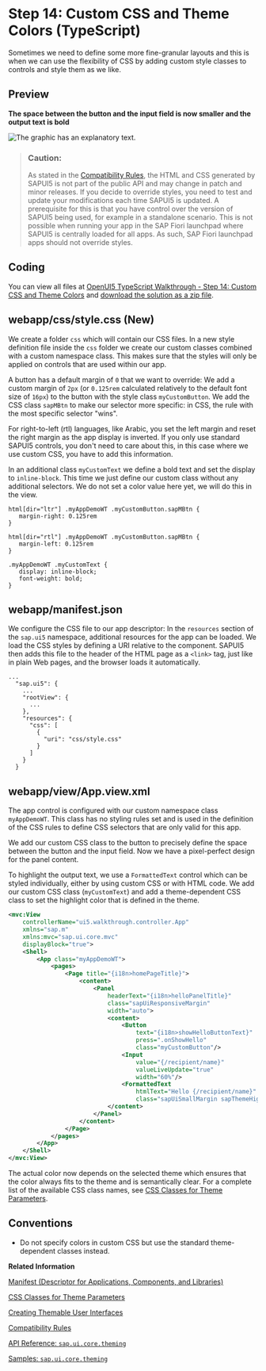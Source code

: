 <!-- loio4cc841e27fd44549b9d108ed7c333195 -->

# Step 14: Custom CSS and Theme Colors \(TypeScript\)

Sometimes we need to define some more fine-granular layouts and this is when we can use the flexibility of CSS by adding custom style classes to controls and style them as we like.



## Preview

  
  
**The space between the button and the input field is now smaller and the output text is bold**

![The graphic has an explanatory text.](images/UI5_Walkthrough_Step_14_d9a40e5.png "The space between the button and the input field is now smaller and the
					output text is bold")

> ### Caution:  
> As stated in the [Compatibility Rules](../02_Read-Me-First/compatibility-rules-91f0873.md), the HTML and CSS generated by SAPUI5 is not part of the public API and may change in patch and minor releases. If you decide to override styles, you need to test and update your modifications each time SAPUI5 is updated. A prerequisite for this is that you have control over the version of SAPUI5 being used, for example in a standalone scenario. This is not possible when running your app in the SAP Fiori launchpad where SAPUI5 is centrally loaded for all apps. As such, SAP Fiori launchpad apps should not override styles.



<a name="loio4cc841e27fd44549b9d108ed7c333195__section_a55_pr2_syb"/>

## Coding

You can view all files at [OpenUI5 TypeScript Walkthrough - Step 14: Custom CSS and Theme Colors](https://github.com/sap-samples/ui5-typescript-walkthrough/tree/main/steps/14) and [download the solution as a zip file](https://sap-samples.github.io/ui5-typescript-walkthrough/ui5-typescript-walkthrough-step-14.zip).



<a name="loio4cc841e27fd44549b9d108ed7c333195__section_b55_pr2_syb"/>

## webapp/css/style.css \(New\)

We create a folder `css` which will contain our CSS files. In a new style definition file inside the `css` folder we create our custom classes combined with a custom namespace class. This makes sure that the styles will only be applied on controls that are used within our app.

A button has a default margin of `0` that we want to override: We add a custom margin of `2px` \(or `0.125rem` calculated relatively to the default font size of `16px`\) to the button with the style class `myCustomButton`. We add the CSS class `sapMBtn` to make our selector more specific: in CSS, the rule with the most specific selector "wins".

For right-to-left \(rtl\) languages, like Arabic, you set the left margin and reset the right margin as the app display is inverted. If you only use standard SAPUI5 controls, you don't need to care about this, in this case where we use custom CSS, you have to add this information.

In an additional class `myCustomText` we define a bold text and set the display to `inline-block`. This time we just define our custom class without any additional selectors. We do not set a color value here yet, we will do this in the view.

```
html[dir="ltr"] .myAppDemoWT .myCustomButton.sapMBtn {
   margin-right: 0.125rem
}

html[dir="rtl"] .myAppDemoWT .myCustomButton.sapMBtn {
   margin-left: 0.125rem
}

.myAppDemoWT .myCustomText {
   display: inline-block;
   font-weight: bold;
}

```



## webapp/manifest.json

We configure the CSS file to our app descriptor: In the `resources` section of the `sap.ui5` namespace, additional resources for the app can be loaded. We load the CSS styles by defining a URI relative to the component. SAPUI5 then adds this file to the header of the HTML page as a `<link>` tag, just like in plain Web pages, and the browser loads it automatically.

```
...
  "sap.ui5": {
	...	
	"rootView": {
	  ...
	},
	"resources": {
	  "css": [
		{
		  "uri": "css/style.css"
		}
	  ]
	}
  }
```



## webapp/view/App.view.xml

The app control is configured with our custom namespace class `myAppDemoWT`. This class has no styling rules set and is used in the definition of the CSS rules to define CSS selectors that are only valid for this app.

We add our custom CSS class to the button to precisely define the space between the button and the input field. Now we have a pixel-perfect design for the panel content.

To highlight the output text, we use a `FormattedText` control which can be styled individually, either by using custom CSS or with HTML code. We add our custom CSS class \(`myCustomText`\) and add a theme-dependent CSS class to set the highlight color that is defined in the theme.

```xml
<mvc:View
	controllerName="ui5.walkthrough.controller.App"
	xmlns="sap.m"
	xmlns:mvc="sap.ui.core.mvc"
	displayBlock="true">
	<Shell>
		<App class="myAppDemoWT">
			<pages>
				<Page title="{i18n>homePageTitle}">
					<content>
						<Panel
							headerText="{i18n>helloPanelTitle}"
							class="sapUiResponsiveMargin"
							width="auto">
							<content>
								<Button
									text="{i18n>showHelloButtonText}"
									press=".onShowHello"
									class="myCustomButton"/>
								<Input
									value="{/recipient/name}"
									valueLiveUpdate="true"
									width="60%"/>
								<FormattedText
									htmlText="Hello {/recipient/name}"
									class="sapUiSmallMargin sapThemeHighlight-asColor myCustomText"/>
							</content>
						</Panel>
					</content>
				</Page>
			</pages>
		</App>
	</Shell>
</mvc:View>
```

The actual color now depends on the selected theme which ensures that the color always fits to the theme and is semantically clear. For a complete list of the available CSS class names, see [CSS Classes for Theme Parameters](../04_Essentials/css-classes-for-theme-parameters-ea08f53.md).



## Conventions

-   Do not specify colors in custom CSS but use the standard theme-dependent classes instead.


**Related Information**  


[Manifest \(Descriptor for Applications, Components, and Libraries\)](../04_Essentials/manifest-descriptor-for-applications-components-and-libraries-be0cf40.md "The manifest (also known as descriptor for applications, components, and libraries, in short: app descriptor) is inspired by the WebApplication Manifest concept introduced by the W3C. The manifest provides a central, machine-readable, and easy-to-access location for storing metadata associated with an application, an application component, or a library.")

[CSS Classes for Theme Parameters](../04_Essentials/css-classes-for-theme-parameters-ea08f53.md "SAPUI5 provides a set of essential adjustable colors behind the generic predefined CSS rules that enable custom content to use the respective CSS classes for the required colors.")

[Creating Themable User Interfaces](../04_Essentials/creating-themable-user-interfaces-a2c67ac.md "There are several things you should keep in mind to ensure that an application can actually be themed.")

[Compatibility Rules](../02_Read-Me-First/compatibility-rules-91f0873.md "The following sections describe what SAP can change in major, minor, and patch releases. Always consider these rules when developing apps, features, or controls with or for SAPUI5.")

[API Reference: `sap.ui.core.theming`](https://ui5.sap.com/#/api/sap.ui.core.theming)

[Samples: `sap.ui.core.theming` ](https://ui5.sap.com/#/entity/sap.ui.core.theming)

